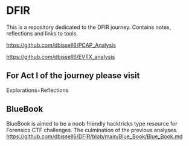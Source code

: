 # DFIR

This is a repository dedicated to the DFIR journey. Contains notes, reflections and links to tools.

https://github.com/dbissell6/PCAP_Analysis

https://github.com/dbissell6/EVTX_analysis


## For Act I of the journey please visit

Explorations+Reflections

## BlueBook

BlueBook is aimed to be a noob friendly hacktricks type resource for Forensics CTF challenges. The culmination of the previous analyses.
https://github.com/dbissell6/DFIR/blob/main/Blue_Book/Blue_Book.md
